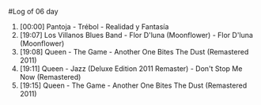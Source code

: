 #Log of 06 day

1. [00:00] Pantoja - Trébol - Realidad y Fantasía
1. [19:07] Los Villanos Blues Band - Flor D'luna (Moonflower) - Flor D'luna (Moonflower)
1. [19:08] Queen - The Game - Another One Bites The Dust (Remastered 2011)
1. [19:11] Queen - Jazz (Deluxe Edition 2011 Remaster) - Don't Stop Me Now (Remastered)
1. [19:15] Queen - The Game - Another One Bites The Dust (Remastered 2011)
